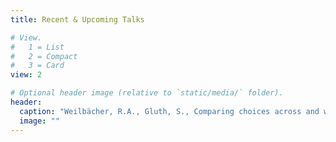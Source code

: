 ```yaml
---
title: Recent & Upcoming Talks

# View.
#   1 = List
#   2 = Compact
#   3 = Card
view: 2

# Optional header image (relative to `static/media/` folder).
header:
  caption: "Weilbächer, R.A., Gluth, S., Comparing choices across and within domains, NeuroPsychoEconomics 2020, Online conference, June 11 – 12, talk"
  image: ""
---
```

